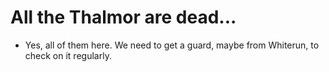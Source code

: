 # All the Thalmor are dead...

- Yes, all of them here. We need to get a guard, maybe from Whiterun, to check on it regularly.
